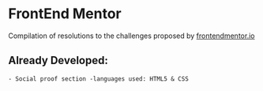 # FrontEnd Mentor 
Compilation of resolutions to the challenges proposed by [frontendmentor.io](https://www.frontendmentor.io/) 
## Already Developed: 
``` - Social proof section -languages used: HTML5 & CSS ```

